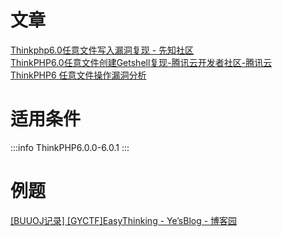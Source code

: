 # 文章
[Thinkphp6.0任意文件写入漏洞复现 - 先知社区](https://xz.aliyun.com/t/8546)<br />[ThinkPHP6.0任意文件创建Getshell复现-腾讯云开发者社区-腾讯云](https://cloud.tencent.com/developer/article/1621241)<br />[ThinkPHP6 任意文件操作漏洞分析](https://paper.seebug.org/1114/)
# 适用条件
:::info
ThinkPHP6.0.0-6.0.1
:::
# 例题
[[BUUOJ记录] [GYCTF]EasyThinking - Ye’sBlog - 博客园](https://www.cnblogs.com/yesec/p/12571861.html)
